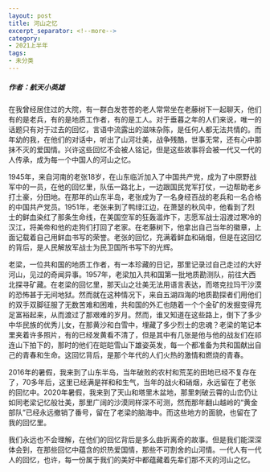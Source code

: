 ```yaml
---
layout: post
title: 河山之忆
excerpt_separator: <!--more-->
category: 
- 2021上半年
tags:
- 未分类
---
```


##### 作者：航天小英雄


在我曾经居住过的大院，有一群白发苍苍的老人常常坐在老藤树下一起聊天，他们有的是老兵，有的是地质工作者，有的是工人。对于垂暮之年的人们来说，唯一的话题只有对于过去的回忆，言语中流露出的滋味杂陈，是任何人都无法共情的。而年幼的我，在他们的对话中，听出了山河壮美，战争残酷，世事无常，还有心中那抹不灭的爱国情。兴许这些回忆不会被人铭记，但是这些故事将会被一代又一代的人传承，成为每一个中国人的河山之忆。

1945年，来自河南的老张18岁，在山东临沂加入了中国共产党，成为了中原野战军中的一员，在他的回忆里，队伍一路北上，一边跟国民党军打仗，一边帮助老乡打土豪，分田地。在那年的山东半岛，老张成为了一名身经百战的老兵和一名合格的中国共产党员。1951年，老张来到了鸭绿江边，在萧瑟的秋风中，他看到了烈士的鲜血染红了那条生命线，在美国空军的狂轰滥炸下，志愿军战士泅渡过寒冷的汉江，将美帝和他的走狗们打回了老家。在老藤树下，他拿出自己当年的徽章，上面记载着自己用鲜血书写的荣誉。老张的回忆，充满着鲜血和硝烟，但是在这回忆的背后，是人民解放军战士为民卫国所书写下的光辉。

老梁，一位共和国的地质工作者，有一本珍藏的日记，那里记录过自己走过的大好河山，见过的奇闻异事。1957年，老梁加入共和国第一批地质勘测队，前往大西北探寻矿藏。在老梁的回忆里，那天山之壮美无法用语言表达，而塔克拉玛干沙漠的恐怖甚于无间地狱。然而就在这种情况下，来自五湖四海的地质勘探者们用他们的双手双脚征服了无数苦难和困难，共和国的外汇也随着一个个金矿的发掘变得充足富裕起来，从而渡过了那艰难的岁月。然而，谁又知道在这些路上，倒下了多少中华民族的优秀儿女，在那黄沙和白雪中，埋藏了多少烈士的忠魂？老梁的笔记本里夹着许多照片，有的已经发黄看不清了，但是其中有几张是他与他的战友们在祁连山下拍下的，那时的他们在皑皑雪山下雄姿英发，每一个都准备为共和国献出自己的青春和生命。这回忆背后，是那个年代的人们火热的激情和燃烧的青春。

2016年的暑假，我来到了山东半岛，当年破败的农村和荒芜的田地已经不复存在了，70多年后，这里已经满是祥和和生气，当年的战火和硝烟，永远留在了老张的回忆中。2020年暑假，我来到了天山和塔里木盆地，那里刺破云霄的山峦仍让如同老梁记忆般壮美，那里广阔的沙漠同样深不可测，然而那年翻山越岭的“黄金部队”已经永远撤销了番号，留在了老梁的脑海中。而这些地方的面貌，也留在了我的回忆里。

我们永远也不会理解，在他们的回忆背后是多么曲折离奇的故事。但是我们能深深体会到，在那些回忆中蕴含的炽热爱国情，那些不可割舍的山河情。一代人有一代人的回忆，也许，每一份属于我们的美好中都蕴藏着先辈们那不灭的河山之忆。